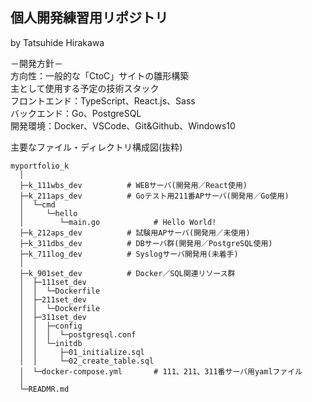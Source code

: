 ## 個人開発練習用リポジトリ
by Tatsuhide Hirakawa

－開発方針－  
方向性：一般的な「CtoC」サイトの雛形構築  
主として使用する予定の技術スタック  
フロントエンド：TypeScript、React.js、Sass  
バックエンド：Go、PostgreSQL  
開発環境：Docker、VSCode、Git&Github、Windows10  
<!--
開発環境からDockerで作成しローカルへのミドルウェアのインストールは一切行わない。  
ベンダーロックインを避けるためあまりにも便利すぎるクラウドサービス依存は避ける。（ファイルを置くだけでデプロイできてしまうようなサービス等）  
CSS-in-JSは情勢をよく観察しデファクトスタンダードが決まるまでは手を出さず様子を見る。  
-->
主要なファイル・ディレクトリ構成図(抜粋)  
```
myportfolio_k
  │
  ├─k_111wbs_dev          # WEBサーバ(開発用／React使用)
  ├─k_211aps_dev          # Goテスト用211番APサーバ(開発用／Go使用)
  │  └─cmd
  │     └─hello
  │        └─main.go            # Hello World!
  ├─k_212aps_dev          # 試験用APサーバ(開発用／未使用)
  ├─k_311dbs_dev          # DBサーバ群(開発用／PostgreSQL使用)
  ├─k_711log_dev          # Syslogサーバ開発用(未着手)
  │
  ├─k_901set_dev          # Docker／SQL関連リソース群
  │  ├─111set_dev
  │  │  └─Dockerfile
  │  ├─211set_dev
  │  │  └─Dockerfile
  │  ├─311set_dev
  │  │  ├─config
  │  │  │  └─postgresql.conf
  │  │  └─initdb
  │  │     ├─01_initialize.sql
  │  │     └─02_create_table.sql
  │  └─docker-compose.yml       # 111、211、311番サーバ用yamlファイル
  │
  └─READMR.md
```

<!--
ディレクトリ命名規則  

|桁番号|     意 味      | 記 号 |     例     | レベル感 | 備 考 |
| :---: |:---      | :---: | :---      | :---    | :---  |
|桁1|プロジェクト記号  |   k   |個人開発練習|         |       |
|  桁2  |  サーバ番号     | _101  |101サーバ   |         |       |
|&nbsp;&nbsp;&nbsp;&nbsp;〃&nbsp;&nbsp;&nbsp;&nbsp;|&nbsp;&nbsp;&nbsp;&nbsp;〃&nbsp;&nbsp;&nbsp;&nbsp;| _201  |201サーバ   |         |       |
|  〃   |&nbsp;&nbsp;&nbsp;&nbsp;&nbsp;&nbsp;&nbsp;&nbsp;&nbsp;&nbsp;&nbsp;&nbsp;&nbsp;&nbsp;&nbsp;&nbsp;〃&nbsp;&nbsp;&nbsp;&nbsp;&nbsp;&nbsp;&nbsp;&nbsp;&nbsp;&nbsp;&nbsp;&nbsp;&nbsp;&nbsp;&nbsp;&nbsp;| _202  |202サーバ   |         |       |
|  〃   |      〃        | _301  |301サーバ   |&nbsp;&nbsp;&nbsp;&nbsp;&nbsp;&nbsp;&nbsp;&nbsp;&nbsp;&nbsp;&nbsp;&nbsp;&nbsp;&nbsp;&nbsp;&nbsp;&nbsp;&nbsp;&nbsp;&nbsp;&nbsp;&nbsp;&nbsp;&nbsp;&nbsp;&nbsp;&nbsp;&nbsp;&nbsp;&nbsp;&nbsp;&nbsp;&nbsp;&nbsp;&nbsp;&nbsp;&nbsp;&nbsp;&nbsp;&nbsp;&nbsp;&nbsp;&nbsp;&nbsp;&nbsp;&nbsp;||
|  桁3  |主たる技術スタック| _re  |React.js    |作り込み中|※CodeSandbox<br>(https://codesandbox.io/s/weathered-violet-86tgok)|
|  〃   |      〃        | _go  |Golang      |将来検討予定||
|  〃   |      〃        | _re  |Rails       |錬成中||
|  〃   |      〃        | _pg  |PostgreSQL  |とりあえずサーバは立てた||
|  桁4  | サーバ種別      | _wbs  |Webサーバ   |||
|  〃   |      〃        | _aps  |APサーバ    |||
|  〃   |      〃        | _dbs  |dbサーバ    |||
|  桁5  |生成種別        |   _g   |「git clone」から生成|||
|  〃   |      〃        |   _d  |「docker compose run」から生成|||
|  〃   |      〃        |   _c  |CodeSandboxからインポート|||
-->
